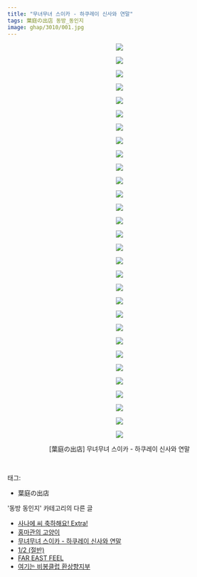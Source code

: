 ```yaml
---
title: "무녀무녀 스이카 - 하쿠레이 신사와 연말"
tags: 葉庭の出店 동방_동인지
image: ghap/3010/001.jpg
---
```

<div class="article">
<p style="text-align: center; clear: none; float: none;"><img src="{{ site.nasurl }}/ghap/3010/001.jpg"/></p>
<p style="text-align: center; clear: none; float: none;"><img src="{{ site.nasurl }}/ghap/3010/002.jpg"/></p>
<p style="text-align: center; clear: none; float: none;"><img src="{{ site.nasurl }}/ghap/3010/003.jpg"/></p>
<p style="text-align: center; clear: none; float: none;"><img src="{{ site.nasurl }}/ghap/3010/004.jpg"/></p>
<p style="text-align: center; clear: none; float: none;"><img src="{{ site.nasurl }}/ghap/3010/005.jpg"/></p>
<p style="text-align: center; clear: none; float: none;"><img src="{{ site.nasurl }}/ghap/3010/006.jpg"/></p>
<p style="text-align: center; clear: none; float: none;"><img src="{{ site.nasurl }}/ghap/3010/007.jpg"/></p>
<p style="text-align: center; clear: none; float: none;"><img src="{{ site.nasurl }}/ghap/3010/008.jpg"/></p>
<p style="text-align: center; clear: none; float: none;"><img src="{{ site.nasurl }}/ghap/3010/009.jpg"/></p>
<p style="text-align: center; clear: none; float: none;"><img src="{{ site.nasurl }}/ghap/3010/010.jpg"/></p>
<p style="text-align: center; clear: none; float: none;"><img src="{{ site.nasurl }}/ghap/3010/011.jpg"/></p>
<p style="text-align: center; clear: none; float: none;"><img src="{{ site.nasurl }}/ghap/3010/012.jpg"/></p>
<p style="text-align: center; clear: none; float: none;"><img src="{{ site.nasurl }}/ghap/3010/013.jpg"/></p>
<p style="text-align: center; clear: none; float: none;"><img src="{{ site.nasurl }}/ghap/3010/014.jpg"/></p>
<p style="text-align: center; clear: none; float: none;"><img src="{{ site.nasurl }}/ghap/3010/015.jpg"/></p>
<p style="text-align: center; clear: none; float: none;"><img src="{{ site.nasurl }}/ghap/3010/016.jpg"/></p>
<p style="text-align: center; clear: none; float: none;"><img src="{{ site.nasurl }}/ghap/3010/017.jpg"/></p>
<p style="text-align: center; clear: none; float: none;"><img src="{{ site.nasurl }}/ghap/3010/018.jpg"/></p>
<p style="text-align: center; clear: none; float: none;"><img src="{{ site.nasurl }}/ghap/3010/019.jpg"/></p>
<p style="text-align: center; clear: none; float: none;"><img src="{{ site.nasurl }}/ghap/3010/020.jpg"/></p>
<p style="text-align: center; clear: none; float: none;"><img src="{{ site.nasurl }}/ghap/3010/021.jpg"/></p>
<p style="text-align: center; clear: none; float: none;"><img src="{{ site.nasurl }}/ghap/3010/022.jpg"/></p>
<p style="text-align: center; clear: none; float: none;"><img src="{{ site.nasurl }}/ghap/3010/023.jpg"/></p>
<p style="text-align: center; clear: none; float: none;"><img src="{{ site.nasurl }}/ghap/3010/024.jpg"/></p>
<p style="text-align: center; clear: none; float: none;"><img src="{{ site.nasurl }}/ghap/3010/025.jpg"/></p>
<p style="text-align: center; clear: none; float: none;"><img src="{{ site.nasurl }}/ghap/3010/026.jpg"/></p>
<p style="text-align: center; clear: none; float: none;"><img src="{{ site.nasurl }}/ghap/3010/027.jpg"/></p>
<p style="text-align: center; clear: none; float: none;"><img src="{{ site.nasurl }}/ghap/3010/028.jpg"/></p>
<p style="text-align: center; clear: none; float: none;"><img src="{{ site.nasurl }}/ghap/3010/029.jpg"/></p>
<p style="text-align: center; clear: none; float: none;"><img src="{{ site.nasurl }}/ghap/3010/030.jpg"/></p>
<p style="text-align: center; clear: none; float: none;">[葉庭の出店] 무녀무녀 스이카 - 하쿠레이 신사와 연말</p>
<p><br/></p>
</div><div class="tagTrail">
<p>태그: </p>
<ul>
<li>葉庭の出店</li>
</ul>
</div><div class="another">
<p>'동방 동인지' 카테고리의 다른 글</p>
<ul>
<li><a href="/2016-12-28-ghap_3014">사나에 씨 축하해요! Extra!</a></li>
<li><a href="/2016-12-27-ghap_3011">홍마관의 고양이</a></li>
<li><a href="/2016-12-27-ghap_3010">무녀무녀 스이카 - 하쿠레이 신사와 연말</a></li>
<li><a href="/2016-12-27-ghap_3009">1/2 (절반)</a></li>
<li><a href="/2016-12-27-ghap_3008">FAR EAST FEEL</a></li>
<li><a href="/2016-12-27-ghap_3007">여기는 비봉클럽 환상향지부</a></li>
</ul>
</div><div class="cb_module cb_fluid">
<div class="cb_wrt cb_profile">
</div><!-- commentList close -->
</div>